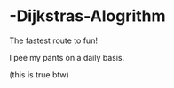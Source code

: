 # -Dijkstras-Alogrithm
The fastest route to fun!

I pee my pants on a daily basis.

(this is true btw)
